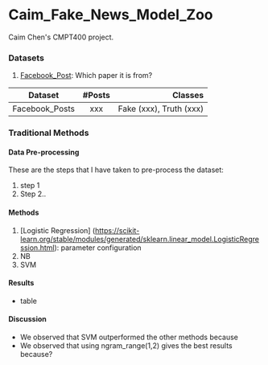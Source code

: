 # Caim_Fake_News_Model_Zoo
Caim Chen's CMPT400 project. 

### Datasets
1. [Facebook_Post](https://www.google.com): Which paper it is from?

| Dataset        | #Posts       | Classes  |
| ------------- |:-------------:| -----:|
|Facebook_Posts| xxx | Fake (xxx), Truth (xxx)|

### Traditional Methods

#### Data Pre-processing
These are the steps that I have taken to pre-process the dataset:
1. step 1
2. Step 2..

#### Methods
1. [Logistic Regression] (https://scikit-learn.org/stable/modules/generated/sklearn.linear_model.LogisticRegression.html): parameter configuration
2. NB
3. SVM

#### Results
- table

#### Discussion
- We observed that SVM outperformed the other methods because
- We observed that using ngram_range(1,2) gives the best results because?
